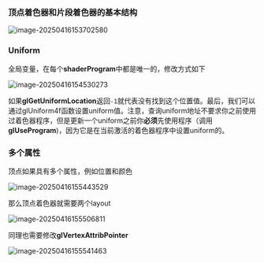 ### 顶点着色器和片段着色器的基本结构

![image-20250416153702580](C:\Users\SOF\Desktop\OpenGL笔记\assets\image-20250416153702580.png)

### Uniform

全局变量，在每个**shaderProgram**中都是唯一的，修改方式如下

![image-20250416154530273](C:\Users\SOF\Desktop\OpenGL笔记\assets\image-20250416154530273.png)

如果**glGetUniformLocation**返回`-1`就代表没有找到这个位置值。最后，我们可以通过glUniform4f函数设置uniform值。注意，查询uniform地址不要求你之前使用过着色器程序，但是更新一个uniform之前你**必须**先使用程序（调用**glUseProgram**)，因为它是在当前激活的着色器程序中设置uniform的。

### 多个属性

顶点如果具有多个属性，例如位置和颜色

![image-20250416155443529](C:\Users\SOF\Desktop\OpenGL笔记\assets\image-20250416155443529.png)

那么顶点着色器就需要两个layout

![image-20250416155506811](C:\Users\SOF\Desktop\OpenGL笔记\assets\image-20250416155506811.png)

同理也需要修改**glVertexAttribPointer**

![image-20250416155541463](C:\Users\SOF\Desktop\OpenGL笔记\assets\image-20250416155541463.png)



